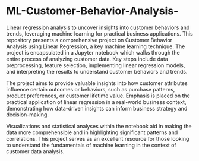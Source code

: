 # ML-Customer-Behavior-Analysis-
Linear regression analysis to uncover insights into customer behaviors and trends, leveraging machine learning for practical business applications.
This repository presents a comprehensive project on Customer Behavior Analysis using Linear Regression, a key machine learning technique. The project is encapsulated in a Jupyter notebook which walks through the entire process of analyzing customer data. Key steps include data preprocessing, feature selection, implementing linear regression models, and interpreting the results to understand customer behaviors and trends.

The project aims to provide valuable insights into how customer attributes influence certain outcomes or behaviors, such as purchase patterns, product preferences, or customer lifetime value. Emphasis is placed on the practical application of linear regression in a real-world business context, demonstrating how data-driven insights can inform business strategy and decision-making.

Visualizations and statistical analyses within the notebook aid in making the data more comprehensible and in highlighting significant patterns and correlations. This project serves as an excellent resource for those looking to understand the fundamentals of machine learning in the context of customer data analysis.

